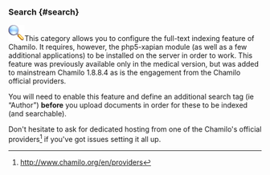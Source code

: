 ### Search {#search}

![](../../assets/graficos16.png)This category allows you to configure the full-text indexing feature of Chamilo. It requires, however, the php5-xapian module (as well as a few additional applications) to be installed on the server in order to work. This feature was previously available only in the medical version, but was added to mainstream Chamilo 1.8.8.4 as is the engagement from the Chamilo official providers.

You will need to enable this feature and define an additional search tag (ie “Author”) **before** you upload documents in order for these to be indexed (and searchable).

Don&#039;t hesitate to ask for dedicated hosting from one of the Chamilo&#039;s official providers[^18] if you&#039;ve got issues setting it all up.

[^18]: http://www.chamilo.org/en/providers